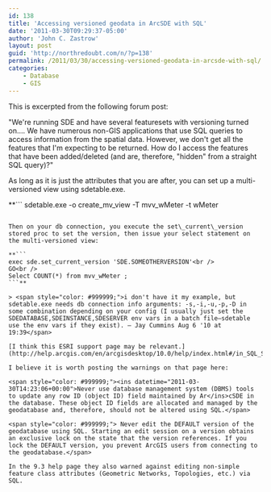 ```yaml
---
id: 138
title: 'Accessing versioned geodata in ArcSDE with SQL'
date: '2011-03-30T09:29:37-05:00'
author: 'John C. Zastrow'
layout: post
guid: 'http://northredoubt.com/n/?p=138'
permalink: /2011/03/30/accessing-versioned-geodata-in-arcsde-with-sql/
categories:
    - Database
    - GIS
---
```


This is excerpted from the following forum post:

"We're running SDE and have several featuresets with versioning turned on…. We have numerous non-GIS applications that use SQL queries to access information from the spatial data. However, we don't get all the features that I'm expecting to be returned. How do I access the features that have been added/deleted (and are, therefore, "hidden" from a straight SQL query)?"

As long as it is just the attributes that you are after, you can set up a multi-versioned view using sdetable.exe.

**```
sdetable.exe -o create_mv_view -T mvv_wMeter -t wMeter
```**

Then on your db connection, you execute the set\_current\_version stored proc to set the version, then issue your select statement on the multi-versioned view:

**```
exec sde.set_current_version 'SDE.SOMEOTHERVERSION'<br />
GO<br />
Select COUNT(*) from mvv_wMeter ; 
```**

> <span style="color: #999999;">i don't have it my example, but sdetable.exe needs db connection info arguments: -s,-i,-u,-p,-D in some combination depending on your config (I usually just set the SDEDATABASE,SDEINSTANCE,SDESERVER env vars in a batch file–sdetable use the env vars if they exist). – Jay Cummins Aug 6 '10 at 19:39</span>

[I think this ESRI support page may be relevant.](http://help.arcgis.com/en/arcgisdesktop/10.0/help/index.html#/in_SQL_Server/006z0000001r000000/)

I believe it is worth posting the warnings on that page here:

<span style="color: #999999;"><ins datetime="2011-03-30T14:23:06+00:00">Never use database management system (DBMS) tools to update any row ID (object ID) field maintained by Ar</ins>cSDE in the database. These object ID fields are allocated and managed by the geodatabase and, therefore, should not be altered using SQL.</span>

<span style="color: #999999;"> Never edit the DEFAULT version of the geodatabase using SQL. Starting an edit session on a version obtains an exclusive lock on the state that the version references. If you lock the DEFAULT version, you prevent ArcGIS users from connecting to the geodatabase.</span>

In the 9.3 help page they also warned against editing non-simple feature class attributes (Geometric Networks, Topologies, etc.) via SQL.
